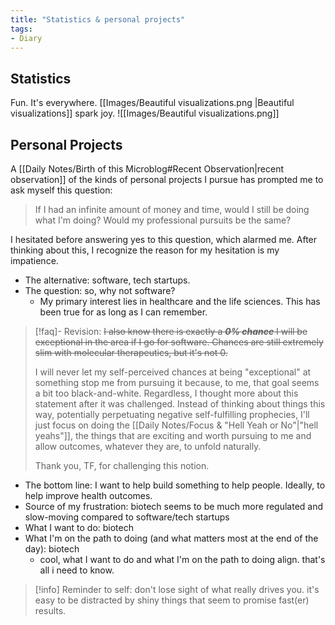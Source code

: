 ```yaml
---
title: "Statistics & personal projects"
tags:
- Diary
---
```

## Statistics
Fun. It's everywhere. [[Images/Beautiful visualizations.png |Beautiful visualizations]] spark joy.
![[Images/Beautiful visualizations.png]]

## Personal Projects
A [[Daily Notes/Birth of this Microblog#Recent Observation|recent observation]] of the kinds of personal projects I pursue has prompted me to ask myself this question:
> If I had an infinite amount of money and time, would I still be doing what I'm doing? Would my professional pursuits be the same? 

I hesitated before answering yes to this question, which alarmed me. After thinking about this, I recognize the reason for my hesitation is my impatience. 
- The alternative: software, tech startups.
- The question: so, why not software?
	- My primary interest lies in healthcare and the life sciences. This has been true for as long as I can remember. 

> [!faq]- Revision: ~~I also know there is exactly a ***0% chance*** I will be exceptional in the area if I go for software. Chances are still extremely slim with molecular therapeutics, but it's not 0.~~
> 
> I will never let my self-perceived chances at being "exceptional" at something stop me from pursuing it because, to me, that goal seems a bit too black-and-white. Regardless, I thought more about this statement after it was challenged. Instead of thinking about things this way, potentially perpetuating negative self-fulfilling prophecies, I'll just focus on doing the [[Daily Notes/Focus & "Hell Yeah or No"|"hell yeahs"]], the things that are exciting and worth pursuing to me and allow outcomes, whatever they are, to unfold naturally.
> 
> Thank you, TF, for challenging this notion.

- The bottom line: I want to help build something to help people. Ideally, to help improve health outcomes.
- Source of my frustration: biotech seems to be much more regulated and slow-moving compared to software/tech startups
- What I want to do: biotech
- What I'm on the path to doing (and what matters most at the end of the day): biotech 
	- cool, what I want to do and what I'm on the path to doing align. that's all i need to know.

> [!info] Reminder to self:
> don't lose sight of what really drives you. it's easy to be distracted by shiny things that seem to promise fast(er) results. 


